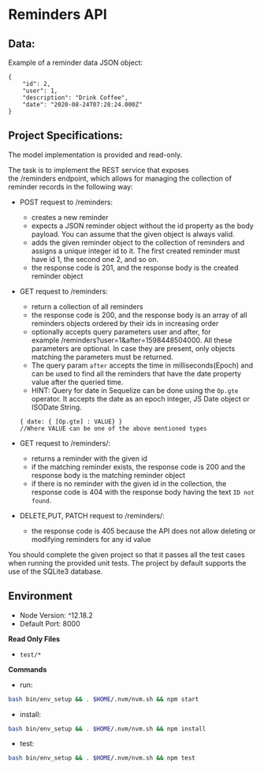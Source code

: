 # Reminders API

## Data:
Example of a reminder data JSON object:
```
{
    "id": 2,
    "user": 1,
    "description": "Drink Coffee",
    "date": "2020-08-24T07:28:24.000Z"
}
```

## Project Specifications:
The model implementation is provided and read-only.

The task is to implement the REST service that exposes the /reminders endpoint, which allows for managing the collection of reminder records in the following way:

- POST request to /reminders:
    - creates a new reminder
    - expects a JSON reminder object without the id property as the body payload. You can assume that the given object is always valid.
    - adds the given reminder object to the collection of reminders and assigns a unique integer id to it. The first created reminder must have id 1, the second one 2, and so on.
    - the response code is 201, and the response body is the created reminder object

- GET request to /reminders:
    - return a collection of all reminders
    - the response code is 200, and the response body is an array of all reminders objects ordered by their ids in increasing order
    - optionally accepts query parameters user and after, for example /reminders?user=1&after=1598448504000. All these parameters are optional. In case they are present, only objects matching the parameters must be returned.
    - The query param `after` accepts the time in milliseconds(Epoch) and can be used to find all the reminders that have the date property value after the queried time.
    - HINT: Query for date in Sequelize can be done using the `Op.gte` operator. It accepts the date as an epoch integer, JS Date object or ISODate String.
    ```text
    { date: { [Op.gte] : VALUE} } 
    //Where VALUE can be one of the above mentioned types	
    ```

- GET request to /reminders/<id>:
    - returns a reminder with the given id
    - if the matching reminder exists, the response code is 200 and the response body is the matching reminder object
    - if there is no reminder with the given id in the collection, the response code is 404 with the response body having the text `ID not found`.

- DELETE,PUT, PATCH request to /reminders/<id>:
    - the response code is 405 because the API does not allow deleting or modifying reminders for any id value

You should complete the given project so that it passes all the test cases when running the provided unit tests. The project by default supports the use of the SQLite3 database.

## Environment 
- Node Version: ^12.18.2
- Default Port: 8000

**Read Only Files**
- `test/*`

**Commands**
- run: 
```bash
bash bin/env_setup && . $HOME/.nvm/nvm.sh && npm start
```
- install: 
```bash
bash bin/env_setup && . $HOME/.nvm/nvm.sh && npm install
```
- test: 
```bash
bash bin/env_setup && . $HOME/.nvm/nvm.sh && npm test
```
